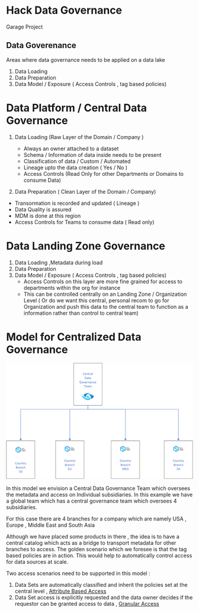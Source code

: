 # Hack Data Governance
Garage Project  

## Data Goverenance 

Areas where data governance needs to be applied on a data lake 

1. Data Loading  
2. Data Preparation 
3. Data Model / Exposure ( Access Controls , tag based policies)


# Data Platform / Central Data Governance 


1. Data Loading (Raw Layer of the Domain / Company )
   
   - Always an owner attached to a dataset
   - Schema / Information of data inside needs to be present
   - Classification of data / Custom / Automated
   - Lineage upto the data creation ( Yes / No )
   - Access Controls (Read Only for other Departments or Domains to consume Data)


2. Data Preparation  ( Clean Layer of the Domain / Company)
  -  Transormation is recorded and updated ( Lineage ) 
  -  Data Quality is assured
  -  MDM is done at this region
  -  Access Controls for Teams to consume data ( Read only)

 

# Data Landing Zone Governance 

1. Data Loading  ,Metadata during load 
2. Data Preparation 
3. Data Model / Exposure ( Access Controls , tag based policies)
   - Access Controls on this layer are more fine grained for access to departments within the org for instance
   - This can be controlled centrally on an Landing Zone / Organization Level ( Or do we want this central, personal recom to go for Organization and push this data to the central team to function as a information rather than control to central team)


# Model for Centralized Data Governance 

![Central Data Management](/docs/images/Governance_Central.png)

In this model we envision a Central Data Governance Team which oversees the metadata and access on Individual subsidiaries. In this example we have a global team which has a central governance team which oversees 4 subsidiaries.

For this case there are 4 branches for a company which are namely USA , Europe , Middle East and South Asia

Although we have placed some products in there , the idea is to have a central catalog which acts as a bridge to transport metadata for other branches to access. The golden scenario which we foresee is that the tag based policies are in action. This would help to automatically control access for data sources at scale. 

Two access scenarios need to be supported in this model :

1. Data Sets are automatically classified and inherit the policies set at the central level , [Attribute Based Access](/docs/AttributeBasedAccess.md)
2. Data Set access is explicitly requested and the data owner decides if the requestor can be granted access to data , [Granular Access](/docs/GranularAccess.md)




